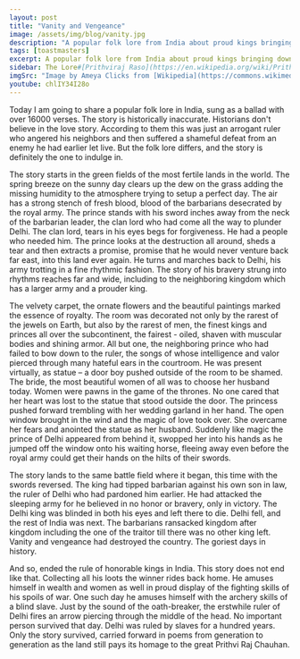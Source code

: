 ```yaml
---
layout: post
title: "Vanity and Vengeance"
image: /assets/img/blog/vanity.jpg
description: "A popular folk lore from India about proud kings bringing down the country for vangeance."
tags: [toastmasters]
excerpt: A popular folk lore from India about proud kings bringing down the country for vangeance.
sidebar: The Lore#[Prithviraj Raso](https://en.wikipedia.org/wiki/Prithviraj_Raso) is very popular in contemporary indian literature. Honed upon years of updates by various kingdoms in the state of Rajasthan, the story has deviated from history. The Rajputs are the most resilient and powerful folks in India who survived multiple raids by the invaders springing back up each time they were defeated. They never were able to get to their former glory and capture Delhi. They have the exaggerated account of their last king of Delhi who was betrayed, cheated by dishonorable tactics by not only the enemies he had pardoned but also by his own allies to extract out needless vengeance.
imgSrc: "Image by Ameya Clicks from [Wikipedia](https://commons.wikimedia.org/wiki/File:Prithviraj_Chauhan_Memorial_by_Ameya_Clicks.jpg)"
youtube: chlIY34I28o
---
```


Today I am going to share a popular folk lore in India, sung as a ballad with over 16000 verses. The story is historically inaccurate. Historians don't believe in the love story. According to them this was just an arrogant ruler who angered his neighbors and then suffered a shameful defeat from an enemy he had earlier let live. But the folk lore differs, and the story is definitely the one to indulge in.

The story starts in the green fields of the most fertile lands in the world. The spring breeze on the sunny day clears up the dew on the grass adding the missing humidity to the atmosphere trying to setup a perfect day. The air has a strong stench of fresh blood, blood of the barbarians desecrated by the royal army. The prince stands with his sword inches away from the neck of the barbarian leader, the clan lord who had come all the way to plunder Delhi. The clan lord, tears in his eyes begs for forgiveness. He had a people who needed him. The prince looks at the destruction all around, sheds a tear and then extracts a promise, promise that he would never venture back far east, into this land ever again. He turns and marches back to Delhi, his army trotting in a fine rhythmic fashion. The story of his bravery strung into rhythms reaches far and wide, including to the neighboring kingdom which has a larger army and a prouder king.

The velvety carpet, the ornate flowers and the beautiful paintings marked the essence of royalty. The room was decorated not only by the rarest of the jewels on Earth, but also by the rarest of men, the finest kings and princes all over the subcontinent, the fairest - oiled, shaven with muscular bodies and shining armor. All but one, the neighboring prince who had failed to bow down to the ruler, the songs of whose intelligence and valor pierced through many hateful ears in the courtroom. He was present virtually, as statue – a door boy pushed outside of the room to be shamed. The bride, the most beautiful women of all was to choose her husband today. Women were pawns in the game of the thrones. No one cared that her heart was lost to the statue that stood outside the door. The princess pushed forward trembling with her wedding garland in her hand. The open window brought in the wind and the magic of love took over. She overcame her fears and anointed the statue as her husband. Suddenly like magic the prince of Delhi appeared from behind it, swopped her into his hands as he jumped off the window onto his waiting horse, fleeing away even before the royal army could get their hands on the hilts of their swords.

The story lands to the same battle field where it began, this time with the swords reversed. The king had tipped barbarian against his own son in law, the ruler of Delhi who had pardoned him earlier. He had attacked the sleeping army for he believed in no honor or bravery, only in victory. The Delhi king was blinded in both his eyes and left there to die. Delhi fell, and the rest of India was next. The barbarians ransacked kingdom after kingdom including the one of the traitor till there was no other king left. Vanity and vengeance had destroyed the country. The goriest days in history.

And so, ended the rule of honorable kings in India. This story does not end like that. Collecting all his loots the winner rides back home. He amuses himself in wealth and women as well in proud display of the fighting skills of his spoils of war. One such day he amuses himself with the archery skills of a blind slave. Just by the sound of the oath-breaker, the erstwhile ruler of Delhi fires an arrow piercing through the middle of the head. No important person survived that day. Delhi was ruled by slaves for a hundred years. Only the story survived, carried forward in poems from generation to generation as the land still pays its homage to the great Prithvi Raj Chauhan.
